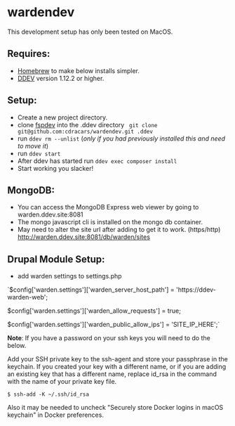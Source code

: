 # wardendev

This development setup has only been tested on MacOS.

## Requires: 
- [Homebrew](https://docs.brew.sh/Installation) to make below installs simpler.
- [DDEV](https://ddev.readthedocs.io/en/stable/) version 1.12.2 or higher.

## Setup:
- Create a new project directory.
- clone [fspdev](https://github.com/cdracars/wardendev) into the .ddev directory
``` git clone git@github.com:cdracars/wardendev.git .ddev```
- run `ddev rm --unlist` (_only if you had previously installed this and need to move it_)
- run `ddev start`
- After ddev has started run `ddev exec composer install`
- Start working you slacker!

## MongoDB:
- You can access the MongoDB Express web viewer by going to warden.ddev.site:8081
- The mongo javascript cli is installed on the mongo db container.
- May need to alter the site url after adding to get it to work. (https/http) http://warden.ddev.site:8081/db/warden/sites

## Drupal Module Setup:
- add warden settings to settings.php

`$config['warden.settings']['warden_server_host_path'] = 'https://ddev-warden-web';

$config['warden.settings']['warden_allow_requests'] = true;

$config['warden.settings']['warden_public_allow_ips'] = 'SITE_IP_HERE';`

__Note__:
If you have a password on your ssh keys you will need to do the below.

Add your SSH private key to the ssh-agent and store your passphrase in the keychain. If you created your key with a different name, or if you are adding an existing key that has a different name, replace id_rsa in the command with the name of your private key file.

```$ ssh-add -K ~/.ssh/id_rsa```

Also it may be needed to uncheck "Securely store Docker logins in macOS keychain" in Docker preferences.
